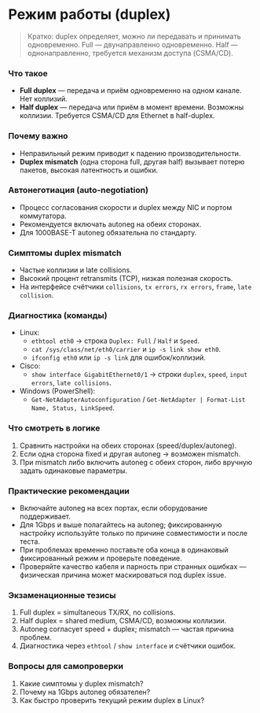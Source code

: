 # Режим работы (duplex)

> Кратко: duplex определяет, можно ли передавать и принимать одновременно. Full — двунаправленно одновременно. Half — однонаправленно, требуется механизм доступа (CSMA/CD).

### Что такое

* **Full duplex** — передача и приём одновременно на одном канале. Нет коллизий.
* **Half duplex** — передача или приём в момент времени. Возможны коллизии. Требуется CSMA/CD для Ethernet в half-duplex.

### Почему важно

* Неправильный режим приводит к падению производительности.
* **Duplex mismatch** (одна сторона full, другая half) вызывает потерю пакетов, высокая латентность и ошибки.

### Автонеготиация (auto-negotiation)

* Процесс согласования скорости и duplex между NIC и портом коммутатора.
* Рекомендуется включать autoneg на обеих сторонах.
* Для 1000BASE-T autoneg обязательна по стандарту.

### Симптомы duplex mismatch

* Частые коллизии и late collisions.
* Высокий процент retransmits (TCP), низкая полезная скорость.
* На интерфейсе счётчики `collisions`, `tx errors`, `rx errors`, `frame`, `late collision`.

### Диагностика (команды)

* Linux:
  * `ethtool eth0` → строка `Duplex: Full` / `Half` и `Speed`.
  * `cat /sys/class/net/eth0/carrier` и `ip -s link show eth0`.
  * `ifconfig eth0` или `ip -s link` для ошибок/коллизий.
* Cisco:
  * `show interface GigabitEthernet0/1` → строки `duplex`, `speed`, `input errors`, `late collisions`.
* Windows (PowerShell):
  * `Get-NetAdapterAutoconfiguration` / `Get-NetAdapter | Format-List Name, Status, LinkSpeed`.

### Что смотреть в логике

1. Сравнить настройки на обеих сторонах (speed/duplex/autoneg).
2. Если одна сторона fixed и другая autoneg → возможен mismatch.
3. При mismatch либо включить autoneg с обеих сторон, либо вручную задать одинаковые параметры.

### Практические рекомендации

* Включайте autoneg на всех портах, если оборудование поддерживает.
* Для 1Gbps и выше полагайтесь на autoneg; фиксированную настройку используйте только по причине совместимости и после теста.
* При проблемах временно поставьте оба конца в одинаковый фиксированный режим и проверьте поведение.
* Проверяйте качество кабеля и парность при странных ошибках — физическая причина может маскироваться под duplex issue.

### Экзаменационные тезисы

1. Full duplex = simultaneous TX/RX, no collisions.
2. Half duplex = shared medium, CSMA/CD, возможны коллизии.
3. Autoneg согласует speed + duplex; mismatch — частая причина проблем.
4. Диагностика через `ethtool` / `show interface` и счётчики ошибок.

### Вопросы для самопроверки

1. Какие симптомы у duplex mismatch?
2. Почему на 1Gbps autoneg обязателен?
3. Как быстро проверить текущий режим duplex в Linux?

